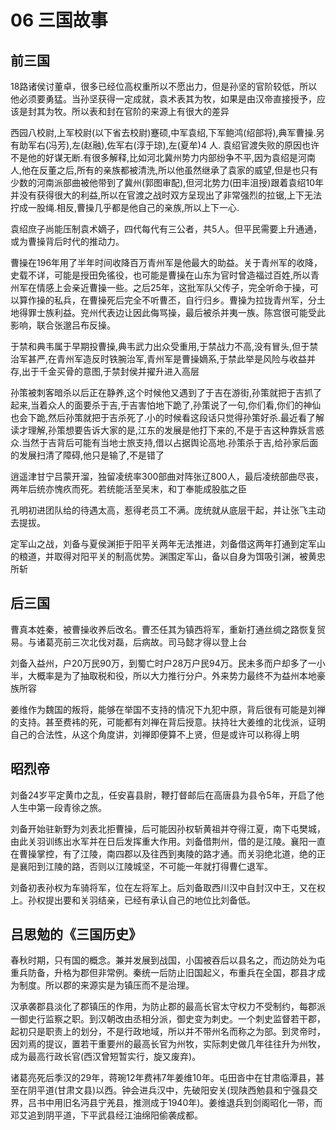# 06 三国故事

## 前三国

18路诸侯讨董卓，很多已经位高权重所以不愿出力，但是孙坚的官阶较低，所以他必须要勇猛。当孙坚获得一定成就，袁术表其为牧，如果是由汉帝直接授予，应该是封其为牧。所以表和封在官阶的来源上有很大的差异

西园八校尉,上军校尉(以下省去校尉)蹇硕,中军袁绍,下军鲍鸿(绍部将),典军曹操.另有助军右(冯芳),左(赵融),佐军右(淳于琼),左(夏牟)4 人.
袁绍官渡失败的原因也许不是他的好谋无断.有很多解释,比如河北冀州势力内部纷争不平,因为袁绍是河南人,他在反董之后,所有的亲族都被清洗,所以他虽然继承了袁家的威望,但是也只有少数的河南派部曲被他带到了冀州(郭图审配),但河北势力(田丰沮授)跟着袁绍10年并没有获得很大的利益,所以在官渡之战时双方呈现出了非常强烈的拉锯,上下无法拧成一股绳.相反,曹操几乎都是他自己的亲族,所以上下一心.

袁绍庶子尚能压制袁术嫡子，四代每代有三公者，共5人。但平民需要上升通通，或为曹操背后时代的推动力。

曹操在196年用了半年时间收降百万青州军是他最大的助益。关于青州军的收降，史载不详，可能是授田免徭役，也可能是曹操在山东为官时曾造福过百姓,所以青州军在情感上会亲近曹操一些。之后25年，这批军队父传子，完全听命于操，可以算作操的私兵，在曹操死后完全不听曹丕，自行归乡。曹操为拉拢青州军，分土地得罪士族利益。兖州代表边让因此侮骂操，最后被杀并夷一族。陈宫很可能受此影响，联合张邈吕布反操。

于禁和典韦属于早期投曹操,典韦武力出众受重用,于禁战力不高,没有冒头,但于禁治军甚严,在青州军造反时铁腕治军,青州军是曹操嫡系,于禁此举是风险与收益并存,出于千金买骨的意图,于禁封侯并擢升进入高层

孙策被刺客暗杀以后正在静养,这个时候他又遇到了于吉在游街,孙策就把于吉抓了起来,当着众人的面要杀于吉,于吉害怕地下跪了,孙策说了一句,你们看,你们的神仙也会下跪,然后孙策就把于吉杀死了.小的时候看这段话只觉得孙策好杀.最近看了解读才理解,孙策想要告诉大家的是,江东的发展是他打下来的,不是于吉这种靠妖言惑众.当然于吉背后可能有当地士旅支持,借以占据舆论高地.孙策杀于吉,给孙家后面的发展扫清了障碍,他只是输了,不是错了

逍遥津甘宁吕蒙开溜，独留凌统率300部曲对阵张辽800人，最后凌统部曲尽丧，两年后统亦愧疚而死。若统能活至吴末，和丁奉能成股肱之臣

孔明初进团队给的待遇太高，惹得老员工不满。庞统就从底层干起，并让张飞主动去提拔。

定军山之战，刘备与夏侯渊拒于阳平关两年无法推进，刘备借这两年打通到定军山的粮道，并取得对阳平关的制高优势。渊围定军山，备以自身为饵吸引渊，被黄忠所斩

## 后三国

曹真本姓秦，被曹操收养后改名。曹丕任其为镇西将军，重新打通丝绸之路恢复贸易。与诸葛亮前三次北伐对磊，后病故。司马懿才得以登上台

刘备入益州，户20万民90万，到蜀亡时户28万户民94万。民未多而户却多了一小半，大概率是为了抽取税和役，所以大力推行分户。外来势力最终不为益州本地豪族所容

姜维作为魏国的叛将，能够在举国不支持的情况下九犯中原，背后很有可能是刘禅的支持。甚至费袆的死，可能都有刘禅在背后授意。扶持壮大姜维的北伐派，证明自己的合法性，从这个角度讲，刘禅即便算不上贤，但是或许可以称得上明

## 昭烈帝

刘备24岁平定黄巾之乱，任安喜县尉，鞭打督邮后在高唐县为县令5年，开启了他人生中第一段青徐之旅。

刘备开始驻新野为刘表北拒曹操，后可能因孙权斩黄祖并夺得江夏，南下屯樊城，由此关羽训练出水军并在日后发挥重大作用。刘备借荆州，借的是江陵。襄阳一直在曹操掌控，有了江陵，南四郡以及往西到夷陵的路才通。而关羽绝北道，绝的正是襄阳到江陵的路，否则以江陵城坚，不可能一年就打得曹仁退军。

刘备初表孙权为车骑将军，位在左将军上。后刘备取西川汉中自封汉中王，又在权上。孙权提出要和关羽结亲，已经有承认自己的地位比刘备低。

## 吕思勉的《三国历史》

春秋时期，只有国的概念。兼并发展到战国，小国被吞后以县名之，而边防处为屯重兵防备，升格为郡但非常例。秦统一后防止旧国起义，布重兵在全国，郡县才成为制度。所以郡的来源实是为镇压而不是治理。

汉承袭郡县淡化了郡镇压的作用，为防止郡的最高长官太守权力不受制约，每郡派一御史行监察之职。到汉朝改由丞相分派，御史变为刺史。一个刺史监督若干郡，起初只是职责上的划分，不是行政地域，所以并不带州名而称之为部。到灵帝时，因刘焉的提议，置若干重要州的最高长官为州牧，实际刺史做几年往往升为州牧，成为最高行政长官(西汉曾短暂实行，旋又废弃)。

诸葛亮死后季汉的29年，蒋琬12年费袆7年姜维10年。屯田沓中在甘肃临潭县，甚至在阴平道(甘肃文县)以西。钟会进兵汉中，先破阳安关(现陕西勉县和宁强县交界，吕书中用旧名沔县宁羌县，推测成于1940年)。姜维退兵到剑阁昭化一带，而邓艾追到阴平道，下平武县经江油绵阳偷袭成都。
